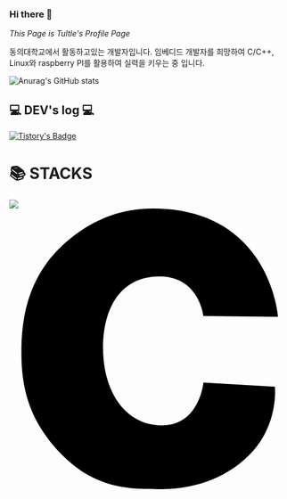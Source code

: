 ### Hi there 👋

<!--
**PinkTultle/PinkTultle** is a ✨ _special_ ✨ repository because its `README.md` (this file) appears on your GitHub profile.

Here are some ideas to get you started:

- 🔭 I’m currently working on ...
- 🌱 I’m currently learning ...
- 👯 I’m looking to collaborate on ...
- 🤔 I’m looking for help with ...
- 💬 Ask me about ...
- 📫 How to reach me: ...
- 😄 Pronouns: ...
- ⚡ Fun fact: ...
-->

*This Page is Tultle's Profile Page*

동의대학교에서 활동하고있는 개발자입니다.
임베디드 개발자를 희망하여 C/C++, Linux와 
raspberry PI를 활용하여 실력을 키우는 중 입니다.



![Anurag's GitHub stats](https://github-readme-stats.vercel.app/api?username=PinkTultle&show_icons=true&theme=radical)

## 💻 DEV's log 💻
[![Tistory's Badge](https://github-readme-tistory-card.vercel.app/api/badge?name=Tistory&theme=dark)](https://pink-tt-world.tistory.com/)

<div align=left><h1>📚 STACKS </h1></div>
<img src="https://img.shields.io/badge/표시할이름-색상?style=for-the-badge&logo=기술스택아이콘&logoColor=white">
<svg role="img" viewBox="0 0 24 24" xmlns="http://www.w3.org/2000/svg"><title>C</title><path d="M16.5921 9.1962s-.354-3.298-3.627-3.39c-3.2741-.09-4.9552 2.474-4.9552 6.14 0 3.6651 1.858 6.5972 5.0451 6.5972 3.184 0 3.5381-3.665 3.5381-3.665l6.1041.365s.36 3.31-2.196 5.836c-2.552 2.5241-5.6901 2.9371-7.8762 2.9201-2.19-.017-5.2261.034-8.1602-2.97-2.938-3.0101-3.436-5.9302-3.436-8.8002 0-2.8701.556-6.6702 4.047-9.5502C7.444.72 9.849 0 12.254 0c10.0422 0 10.7172 9.2602 10.7172 9.2602z"/></svg>
